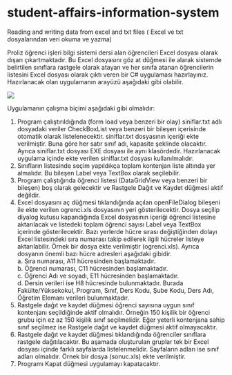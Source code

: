 # student-affairs-information-system
Reading and writing data from excel and txt files ( Excel ve txt dosyalarından veri okuma ve yazma)

Proliz öğrenci işleri bilgi sistemi dersi alan öğrencileri Excel dosyası olarak dışarı çıkartmaktadır. 
Bu Excel dosyasını göz at düğmesi ile alarak sistemde belirtilen sınıflara rastgele olarak atayan ve her sınıfa atanan öğrencilerin listesini Excel dosyası olarak çıktı veren bir C# uygulaması hazırlayınız.
Hazırlanacak olan uygulamanın arayüzü aşağıdaki gibi olabilir.  

![](https://raw.githubusercontent.com/hilaldkmn/student-affairs-information-system/master/Örnek.png)
  
Uygulamanın çalışma biçimi aşağıdaki gibi olmalıdır:  
  
1.	Program çalıştırıldığında (form load veya benzeri bir  	olay)  	siniflar.txt  	adlı  	dosyadaki  veriler CheckBoxList veya benzeri bir bileşen içerisinde otomatik  	olarak  listelenecektir. 
 siniflar.txt dosyasının içeriği ekte verilmiştir. Buna göre her satır sınıf adı, kapasite şeklinde olacaktır. Ayrıca siniflar.txt dosyası EXE dosyası ile aynı klasördedir. Hazırlanacak  	uygulama  içinde  ekte  	verilen siniflar.txt dosyası kullanılmalıdır.  
2.	Sınıfların listesinde seçim yapıldıkça toplam kontenjan liste altında yer almalıdır. Bu bileşen Label veya TextBox olarak seçilebilir.  
3.	Program çalıştığında öğrenci listesi  (DataGridView veya benzeri bir bileşen) boş olarak gelecektir ve Rastgele Dağıt ve Kaydet düğmesi aktif değildir.  
4.	Excel dosyasını aç düğmesi tıklandığında açılan openFileDialog bileşeni ile ekte verilen ogrenci.xls dosyasının yeri gösterilecektir. Dosya seçilip diyalog kutusu kapandığında Excel dosyasının içeriği öğrenci listesine aktarılacak ve listedeki toplam öğrenci sayısı Label veya TextBox içerinde gösterilecektir. Bazı yerlerde hücre sırası değiştiğinden dolayı Excel listesindeki sıra numarası takip edilerek ilgili hücreler listeye aktarılabilir. Örnek bir dosya ekte verilmiştir (ogrenci.xls). Ayrıca dosyanın önemli bazı hücre adresleri aşağıdaki gibidir.  
a.	Sıra numarası, A11 hücresinden başlamaktadır.  
b.	Öğrenci numarası, C11 hücresinden başlamaktadır.  
c.	Öğrenci Adı ve soyadı, E11 hücresinden başlamaktadır.  
d.	Dersin verileri ise H8 hücresinde bulunmaktadır. Burada Fakülte/Yüksekokul, Program, Sınıf, Ders Kodu, Şube Kodu, Ders Adı, Öğretim Elemanı verileri bulunmaktadır.  
5.	Rastgele dağıt ve kaydet düğmesi öğrenci sayısına uygun sınıf kontenjanı seçildiğinde aktif olmalıdır. Örneğin 150 kişilik bir öğrenci grubu için ez az 150 kişilik sınıf seçilmelidir. Eğer yeterli kontenjana sahip sınıf seçilmez ise Rastgele dağıt ve kaydet düğmesi aktif olmayacaktır.  
6.	Rastgele dağıt ve kaydet düğmesi tıklandığında öğrenciler sınıflara rastgele dağıtılacaktır. Bu aşamada oluşturulan gruplar tek bir Excel dosyası içinde farklı sayfalarda listelenmelidir. Sayfaların adları ise sınıf adları olmalıdır. Örnek bir dosya (sonuc.xls) ekte verilmiştir.  
7.	Programı Kapat düğmesi uygulamayı kapatacaktır.  
